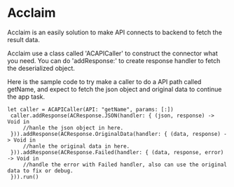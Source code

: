 # Acclaim
Acclaim is an easily solution to make API connects to backend to fetch the result data.

Acclaim use a class called 'ACAPICaller' to construct the connector what you need.
You can do 'addResponse:' to create response handler to fetch the deserialized object.

Here is the sample code to try make a caller to do a API path called getName, and expect to fetch the json object and original data to continue the app task.

    let caller = ACAPICaller(API: "getName", params: [:])
     caller.addResponse(ACResponse.JSON(handler: { (json, response) -> Void in
         //hanle the json object in here.
     })).addResponse(ACResponse.OriginalData(handler: { (data, response) -> Void in
         //hanle the original data in here.
     })).addResponse(ACResponse.Failed(handler: { (data, response, error) -> Void in
         //handle the error with Failed handler, also can use the original data to fix or debug.
     })).run()


